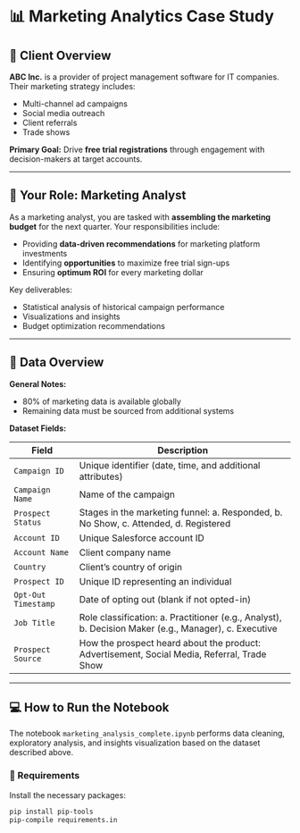 # 📊 Marketing Analytics Case Study

## 🏢 Client Overview

**ABC Inc.** is a provider of project management software for IT companies. Their marketing strategy includes:

- Multi-channel ad campaigns  
- Social media outreach  
- Client referrals  
- Trade shows  

**Primary Goal:** Drive **free trial registrations** through engagement with decision-makers at target accounts.

---

## 🎯 Your Role: Marketing Analyst

As a marketing analyst, you are tasked with **assembling the marketing budget** for the next quarter. Your responsibilities include:

- Providing **data-driven recommendations** for marketing platform investments  
- Identifying **opportunities** to maximize free trial sign-ups  
- Ensuring **optimum ROI** for every marketing dollar  

Key deliverables:

- Statistical analysis of historical campaign performance  
- Visualizations and insights  
- Budget optimization recommendations  

---

## 📁 Data Overview

**General Notes:**

- 80% of marketing data is available globally  
- Remaining data must be sourced from additional systems  

**Dataset Fields:**

| Field              | Description |
|-------------------|-------------|
| `Campaign ID`     | Unique identifier (date, time, and additional attributes) |
| `Campaign Name`   | Name of the campaign |
| `Prospect Status` | Stages in the marketing funnel: a. Responded, b. No Show, c. Attended, d. Registered |
| `Account ID`      | Unique Salesforce account ID |
| `Account Name`    | Client company name |
| `Country`         | Client’s country of origin |
| `Prospect ID`     | Unique ID representing an individual |
| `Opt-Out Timestamp` | Date of opting out (blank if not opted-in) |
| `Job Title`       | Role classification: a. Practitioner (e.g., Analyst), b. Decision Maker (e.g., Manager), c. Executive |
| `Prospect Source` | How the prospect heard about the product: Advertisement, Social Media, Referral, Trade Show |

---

## 💻 How to Run the Notebook

The notebook `marketing_analysis_complete.ipynb` performs data cleaning, exploratory analysis, and insights visualization based on the dataset described above.

### 🔧 Requirements

Install the necessary packages:

```bash
pip install pip-tools
pip-compile requirements.in
